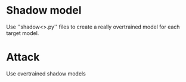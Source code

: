 # Shadow model
Use ''shadow<>.py'' files to create a really overtrained model for each target model. 
# Attack
Use overtrained shadow models 
